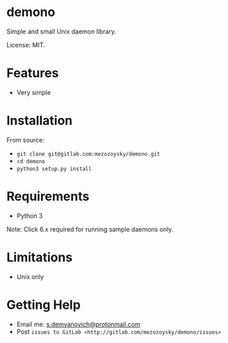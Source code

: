 demono
======

Simple and small Unix daemon library.

License: MIT.


Features
========

* Very simple

Installation
============

From source:

* ``git clone git@gitlab.com:mezozoysky/demono.git``
* ``cd demono``
* ``python3 setup.py install``

Requirements
============

* Python 3

Note: Click 6.x required for running sample daemons only.

Limitations
===========

* Unix only

Getting Help
============
    
* Email me: <s.demyanovich@protonmail.com>
* Post `issues to GitLab <http://gitlab.com/mezozoysky/demono/issues>`

